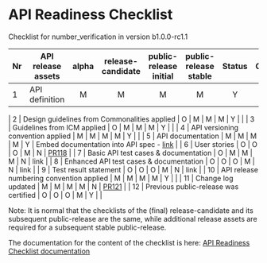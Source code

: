 # API Readiness Checklist

Checklist for number_verification in version b1.0.0-rc1.1

| Nr | API release assets  | alpha | release-candidate |  public-release<br>initial | public-release<br> stable | Status | Comments |
|----|----------------------------------------------|:-----:|:-----------------:|:-------:|:------:|:----:|:----:|
|  1 | API definition                               |   M   |         M         |    M    |    M   |   Y   | [link](/code/API_definitions/number_verification.yaml) |

|  2 | Design guidelines from Commonalities applied |   O   |         M         |    M    |    M   |  Y    |      |
|  3 | Guidelines from ICM applied                  |   O   |         M         |    M    |    M   |   Y   |      |
|  4 | API versioning convention applied            |   M   |         M         |    M    |    M   |   Y   |      |
|  5 | API documentation                            |   M   |         M         |    M    |    M   |   Y   | Embed documentation into API spec - [link](https://github.com/camaraproject/NumberVerification/blob/main/code/API_definitions/number_verification.yaml)  |
|  6 | User stories                                 |   O   |         O         |    O    |    M   |   N   | [PR118](https://github.com/camaraproject/NumberVerification/pull/118) |
|  7 | Basic API test cases & documentation         |   O   |         M         |    M    |    M   |   N   | link |
|  8 | Enhanced API test cases & documentation      |   O   |         O         |    O    |    M   |   N   | link |
|  9 | Test result statement                        |   O   |         O         |    O    |    M   |   N   | link |
| 10 | API release numbering convention applied     |   M   |         M         |    M    |    M   |   Y   |      |
| 11 | Change log updated                           |   M   |         M         |    M    |    M   |   N   | [PR121](https://github.com/camaraproject/NumberVerification/pull/121) |
| 12 | Previous public-release was certified        |   O   |         O         |    O    |    M   |   Y   |      |




Note: It is normal that the checklists of the (final) release-candidate and its subsequent public-release are the same, while additional release assets are required for a subsequent stable public-release.

The documentation for the content of the checklist is here: [API Readiness Checklist documentation](https://wiki.camaraproject.org/x/AgAVAQ#APIReleaseProcess-APIreadinesschecklist)